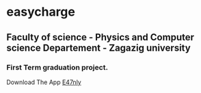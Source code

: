 # easycharge

## Faculty of science - Physics and Computer science Departement - Zagazig university
### First Term graduation project.
Download The App
[E47nly](https://www.mediafire.com/file/x44f0swus86cu4u/E47nly.apk/file)
